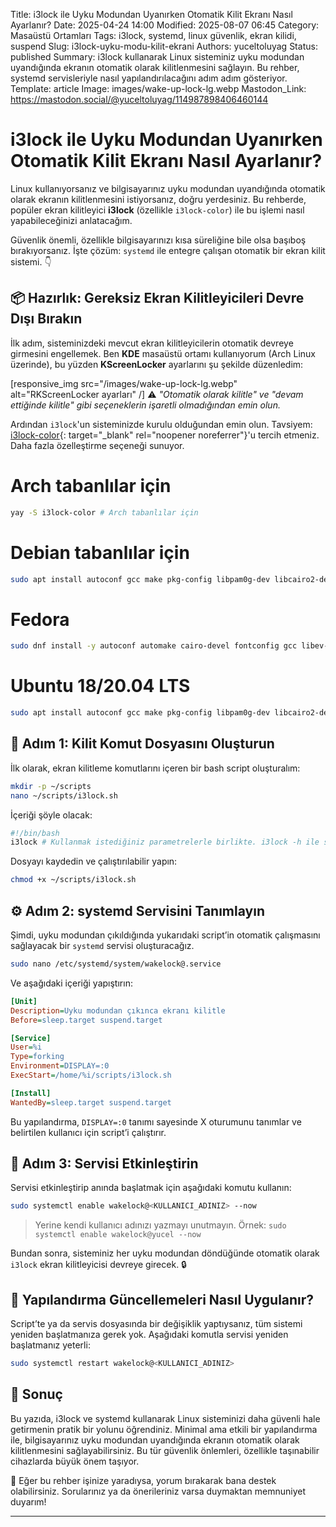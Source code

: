 Title: i3lock ile Uyku Modundan Uyanırken Otomatik Kilit Ekranı Nasıl Ayarlanır?
Date: 2025-04-24 14:00
Modified: 2025-08-07 06:45
Category: Masaüstü Ortamları
Tags: i3lock, systemd, linux güvenlik, ekran kilidi, suspend
Slug: i3lock-uyku-modu-kilit-ekrani
Authors: yuceltoluyag
Status: published
Summary: i3lock kullanarak Linux sisteminiz uyku modundan uyandığında ekranın otomatik olarak kilitlenmesini sağlayın. Bu rehber, systemd servisleriyle nasıl yapılandırılacağını adım adım gösteriyor.
Template: article
Image: images/wake-up-lock-lg.webp
Mastodon_Link: https://mastodon.social/@yuceltoluyag/114987898406460144

# i3lock ile Uyku Modundan Uyanırken Otomatik Kilit Ekranı Nasıl Ayarlanır?

Linux kullanıyorsanız ve bilgisayarınız uyku modundan uyandığında otomatik olarak ekranın kilitlenmesini istiyorsanız, doğru yerdesiniz. Bu rehberde, popüler ekran kilitleyici **i3lock** (özellikle `i3lock-color`) ile bu işlemi nasıl yapabileceğinizi anlatacağım.

Güvenlik önemli, özellikle bilgisayarınızı kısa süreliğine bile olsa başıboş bırakıyorsanız. İşte çözüm: `systemd` ile entegre çalışan otomatik bir ekran kilit sistemi. 👇

## 📦 Hazırlık: Gereksiz Ekran Kilitleyicileri Devre Dışı Bırakın

İlk adım, sisteminizdeki mevcut ekran kilitleyicilerin otomatik devreye girmesini engellemek. Ben **KDE** masaüstü ortamı kullanıyorum (Arch Linux üzerinde), bu yüzden **KScreenLocker** ayarlarını şu şekilde düzenledim:


[responsive_img src="/images/wake-up-lock-lg.webp" alt="RKScreenLocker ayarları" /]
⚠️ *"Otomatik olarak kilitle" ve "devam ettiğinde kilitle" gibi seçeneklerin işaretli olmadığından emin olun.*

Ardından `i3lock`'un sisteminizde kurulu olduğundan emin olun. Tavsiyem: [i3lock-color](https://github.com/Raymo111/i3lock-color){: target="_blank" rel="noopener noreferrer"}'u tercih etmeniz. Daha fazla özelleştirme seçeneği sunuyor.

# Arch tabanlılar için
```bash
yay -S i3lock-color # Arch tabanlılar için
```
# Debian tabanlılar için
```bash
sudo apt install autoconf gcc make pkg-config libpam0g-dev libcairo2-dev libfontconfig1-dev libxcb-composite0-dev libev-dev libx11-xcb-dev libxcb-xkb-dev libxcb-xinerama0-dev libxcb-randr0-dev libxcb-image0-dev libxcb-util0-dev libxcb-xrm-dev libxkbcommon-dev libxkbcommon-x11-dev libjpeg-dev libgif-dev
```
# Fedora 
```bash
sudo dnf install -y autoconf automake cairo-devel fontconfig gcc libev-devel libjpeg-turbo-devel libXinerama libxkbcommon-devel libxkbcommon-x11-devel libXrandr pam-devel pkgconf xcb-util-image-devel xcb-util-xrm-devel
```

# Ubuntu 18/20.04 LTS

```bash
sudo apt install autoconf gcc make pkg-config libpam0g-dev libcairo2-dev libfontconfig1-dev libxcb-composite0-dev libev-dev libx11-xcb-dev libxcb-xkb-dev libxcb-xinerama0-dev libxcb-randr0-dev libxcb-image0-dev libxcb-util-dev libxcb-xrm-dev libxkbcommon-dev libxkbcommon-x11-dev libjpeg-dev
```


## 🔐 Adım 1: Kilit Komut Dosyasını Oluşturun

İlk olarak, ekran kilitleme komutlarını içeren bir bash script oluşturalım:

```bash
mkdir -p ~/scripts
nano ~/scripts/i3lock.sh
```

İçeriği şöyle olacak:

```bash
#!/bin/bash
i3lock # Kullanmak istediğiniz parametrelerle birlikte. i3lock -h ile seçenekleri görüntüleyebilirsiniz.
```

Dosyayı kaydedin ve çalıştırılabilir yapın:

```bash
chmod +x ~/scripts/i3lock.sh
```

## ⚙️ Adım 2: systemd Servisini Tanımlayın

Şimdi, uyku modundan çıkıldığında yukarıdaki script’in otomatik çalışmasını sağlayacak bir `systemd` servisi oluşturacağız.

```bash
sudo nano /etc/systemd/system/wakelock@.service
```

Ve aşağıdaki içeriği yapıştırın:

```ini
[Unit]
Description=Uyku modundan çıkınca ekranı kilitle
Before=sleep.target suspend.target

[Service]
User=%i
Type=forking
Environment=DISPLAY=:0
ExecStart=/home/%i/scripts/i3lock.sh

[Install]
WantedBy=sleep.target suspend.target
```

Bu yapılandırma, `DISPLAY=:0` tanımı sayesinde X oturumunu tanımlar ve belirtilen kullanıcı için script’i çalıştırır.

## 🚀 Adım 3: Servisi Etkinleştirin

Servisi etkinleştirip anında başlatmak için aşağıdaki komutu kullanın:

```bash
sudo systemctl enable wakelock@<KULLANICI_ADINIZ> --now
```

> Yerine kendi kullanıcı adınızı yazmayı unutmayın. Örnek:
> `sudo systemctl enable wakelock@yucel --now`

Bundan sonra, sisteminiz her uyku modundan döndüğünde otomatik olarak `i3lock` ekran kilitleyicisi devreye girecek. 🔒

## 🔁 Yapılandırma Güncellemeleri Nasıl Uygulanır?

Script’te ya da servis dosyasında bir değişiklik yaptıysanız, tüm sistemi yeniden başlatmanıza gerek yok. Aşağıdaki komutla servisi yeniden başlatmanız yeterli:

```bash
sudo systemctl restart wakelock@<KULLANICI_ADINIZ>
```

## 📝 Sonuç

Bu yazıda, i3lock ve systemd kullanarak Linux sisteminizi daha güvenli hale getirmenin pratik bir yolunu öğrendiniz. Minimal ama etkili bir yapılandırma ile, bilgisayarınız uyku modundan uyandığında ekranın otomatik olarak kilitlenmesini sağlayabilirsiniz. Bu tür güvenlik önlemleri, özellikle taşınabilir cihazlarda büyük önem taşıyor.

💬 Eğer bu rehber işinize yaradıysa, yorum bırakarak bana destek olabilirsiniz. Sorularınız ya da önerileriniz varsa duymaktan memnuniyet duyarım!

---
